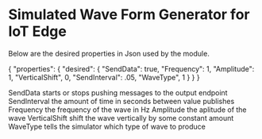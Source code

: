 # Simulated Wave Form Generator for IoT Edge








Below are the desired properties in Json used by the module.

{
    "properties": {
        "desired": {
            "SendData": true,
            "Frequency": 1,
            "Amplitude": 1,
            "VerticalShift", 0,
            "SendInterval": .05,
            "WaveType", 1
        }
    }
}

SendData
    starts or stops pushing messages to the output endpoint
SendInterval
    the amount of time in seconds between value publishes
Frequency
    the frequency of the wave in Hz
Amplitude
    the aplitude of the wave
VerticalShift
    shift the wave vertically by some constant amount
WaveType
    tells the simulator which type of wave to produce


